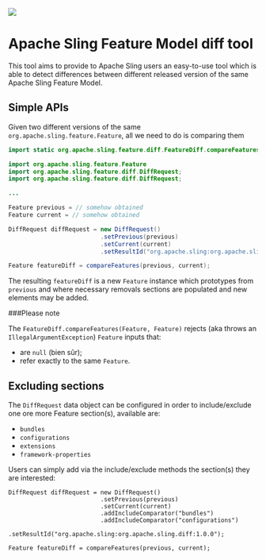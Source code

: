 [<img src="http://sling.apache.org/res/logos/sling.png"/>](http://sling.apache.org)

# Apache Sling Feature Model diff tool

This tool aims to provide to Apache Sling users an easy-to-use tool which is able to detect differences between different released version of the same Apache Sling Feature Model.

## Simple APIs

Given two different versions of the same `org.apache.sling.feature.Feature`, all we need to do is comparing them

```java
import static org.apache.sling.feature.diff.FeatureDiff.compareFeatures;

import org.apache.sling.feature.Feature
import org.apache.sling.feature.diff.DiffRequest;
import org.apache.sling.feature.diff.DiffRequest;

...

Feature previous = // somehow obtained
Feature current = // somehow obtained

DiffRequest diffRequest = new DiffRequest()
                          .setPrevious(previous)
                          .setCurrent(current)
                          .setResultId("org.apache.sling:org.apache.sling.diff:1.0.0");

Feature featureDiff = compareFeatures(previous, current);
```

The resulting `featureDiff` is a new `Feature` instance which prototypes from `previous` and where necessary removals sections are populated and new elements may be added.

###Please note

The `FeatureDiff.compareFeatures(Feature, Feature)` rejects (aka throws an `IllegalArgumentException`) `Feature` inputs that:

 * are `null` (bien sûr);
 * refer exactly to the same `Feature`.

## Excluding sections

The `DiffRequest` data object can be configured in order to include/exclude one ore more Feature section(s), available are:

 * `bundles`
 * `configurations`
 * `extensions`
 * `framework-properties`

Users can simply add via the include/exclude methods the section(s) they are interested:

```
DiffRequest diffRequest = new DiffRequest()
                          .setPrevious(previous)
                          .setCurrent(current)
                          .addIncludeComparator("bundles")
                          .addIncludeComparator("configurations")
                          .setResultId("org.apache.sling:org.apache.sling.diff:1.0.0");

Feature featureDiff = compareFeatures(previous, current);
```
